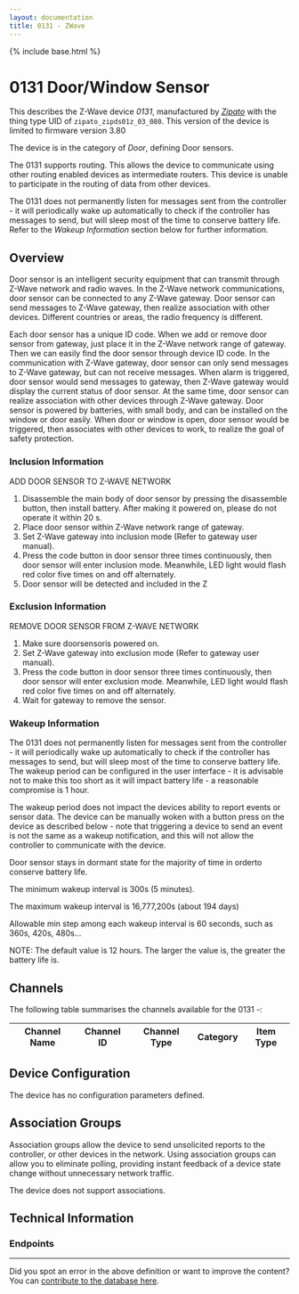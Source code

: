 ```yaml
---
layout: documentation
title: 0131 - ZWave
---
```


{% include base.html %}

# 0131 Door/Window Sensor
This describes the Z-Wave device *0131*, manufactured by *[Zipato](http://www.zipato.com/)* with the thing type UID of ```zipato_zipds01z_03_080```.
This version of the device is limited to firmware version 3.80

The device is in the category of *Door*, defining Door sensors.

The 0131 supports routing. This allows the device to communicate using other routing enabled devices as intermediate routers.  This device is unable to participate in the routing of data from other devices.

The 0131 does not permanently listen for messages sent from the controller - it will periodically wake up automatically to check if the controller has messages to send, but will sleep most of the time to conserve battery life. Refer to the *Wakeup Information* section below for further information.

## Overview

Door sensor is an intelligent security equipment that can transmit through Z-Wave network and radio waves. In the Z-Wave network communications, door sensor can be connected to any Z-Wave gateway. Door sensor can send messages to Z-Wave gateway, then realize association with other devices. Different countries or areas, the radio frequency is different.

Each door sensor has a unique ID code. When we add or remove door sensor from gateway, just place it in the Z-Wave network range of gateway. Then we can easily find the door sensor through device ID code. In the communication with Z-Wave gateway, door sensor can only send messages to Z-Wave gateway, but can not receive messages. When alarm is triggered, door sensor would send messages to gateway, then Z-Wave gateway would display the current status of door sensor. At the same time, door sensor can realize association with other devices through Z-Wave gateway. Door sensor is powered by batteries, with small body, and can be installed on the window or door easily. When door or window is open, door sensor would be triggered, then associates with other devices to work, to realize the goal of safety protection.

### Inclusion Information

ADD DOOR SENSOR TO Z-WAVE NETWORK

  1. Disassemble the main body of door sensor by pressing the disassemble button, then install battery. After making it powered on, please do not operate it within 20 s.
  2. Place door sensor within Z-Wave network range of gateway.
  3. Set Z-Wave gateway into inclusion mode (Refer to gateway user manual).
  4. Press the code button in door sensor three times continuously, then door sensor will enter inclusion mode. Meanwhile, LED light would flash red color five times on and off alternately.
  5. Door sensor will be detected and included in the Z

### Exclusion Information

REMOVE DOOR SENSOR FROM Z-WAVE NETWORK

  1. Make sure doorsensoris powered on.
  2. Set Z-Wave gateway into exclusion mode (Refer to gateway user manual).
  3. Press the code button in door sensor three times continuously, then door sensor will enter exclusion mode. Meanwhile, LED light would flash red color five times on and off alternately.
  4. Wait for gateway to remove the sensor.

### Wakeup Information

The 0131 does not permanently listen for messages sent from the controller - it will periodically wake up automatically to check if the controller has messages to send, but will sleep most of the time to conserve battery life. The wakeup period can be configured in the user interface - it is advisable not to make this too short as it will impact battery life - a reasonable compromise is 1 hour.

The wakeup period does not impact the devices ability to report events or sensor data. The device can be manually woken with a button press on the device as described below - note that triggering a device to send an event is not the same as a wakeup notification, and this will not allow the controller to communicate with the device.


Door sensor stays in dormant state for the majority of time in orderto conserve battery life.

The minimum wakeup interval is 300s (5 minutes).

The maximum wakeup interval is 16,777,200s (about 194 days)

Allowable min step among each wakeup interval is 60 seconds, such as 360s, 420s, 480s...

NOTE: The default value is 12 hours. The larger the value is, the greater the battery life is.

## Channels

The following table summarises the channels available for the 0131 -:

| Channel Name | Channel ID | Channel Type | Category | Item Type |
|--------------|------------|--------------|----------|-----------|



## Device Configuration

The device has no configuration parameters defined.

## Association Groups

Association groups allow the device to send unsolicited reports to the controller, or other devices in the network. Using association groups can allow you to eliminate polling, providing instant feedback of a device state change without unnecessary network traffic.

The device does not support associations.
## Technical Information

### Endpoints


---

Did you spot an error in the above definition or want to improve the content?
You can [contribute to the database here](http://www.cd-jackson.com/index.php/zwave/zwave-device-database/zwave-device-list/devicesummary/844).
